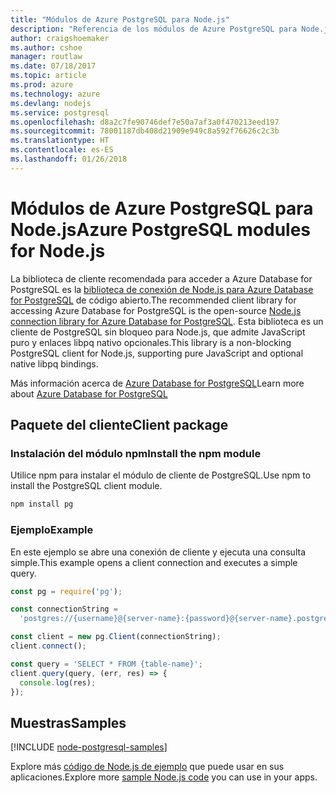 ```yaml
---
title: "Módulos de Azure PostgreSQL para Node.js"
description: "Referencia de los módulos de Azure PostgreSQL para Node.js"
author: craigshoemaker
ms.author: cshoe
manager: routlaw
ms.date: 07/18/2017
ms.topic: article
ms.prod: azure
ms.technology: azure
ms.devlang: nodejs
ms.service: postgresql
ms.openlocfilehash: d8a2c7fe90746def7e50a7af3a0f470213eed197
ms.sourcegitcommit: 78001187db408d21909e949c8a592f76626c2c3b
ms.translationtype: HT
ms.contentlocale: es-ES
ms.lasthandoff: 01/26/2018
---
```

# <a name="azure-postgresql-modules-for-nodejs"></a><span data-ttu-id="c7d65-103">Módulos de Azure PostgreSQL para Node.js</span><span class="sxs-lookup"><span data-stu-id="c7d65-103">Azure PostgreSQL modules for Node.js</span></span>

<span data-ttu-id="c7d65-104">La biblioteca de cliente recomendada para acceder a Azure Database for PostgreSQL es la [biblioteca de conexión de Node.js para Azure Database for PostgreSQL](https://www.npmjs.com/package/pg) de código abierto.</span><span class="sxs-lookup"><span data-stu-id="c7d65-104">The recommended client library for accessing Azure Database for PostgreSQL is the open-source [Node.js connection library for Azure Database for PostgreSQL](https://www.npmjs.com/package/pg).</span></span> <span data-ttu-id="c7d65-105">Esta biblioteca es un cliente de PostgreSQL sin bloqueo para Node.js, que admite JavaScript puro y enlaces libpq nativo opcionales.</span><span class="sxs-lookup"><span data-stu-id="c7d65-105">This library is a non-blocking PostgreSQL client for Node.js, supporting pure JavaScript and optional native libpq bindings.</span></span>

<span data-ttu-id="c7d65-106">Más información acerca de [Azure Database for PostgreSQL](https://docs.microsoft.com/azure/postgresql/)</span><span class="sxs-lookup"><span data-stu-id="c7d65-106">Learn more about [Azure Database for PostgreSQL](https://docs.microsoft.com/azure/postgresql/)</span></span>

## <a name="client-package"></a><span data-ttu-id="c7d65-107">Paquete del cliente</span><span class="sxs-lookup"><span data-stu-id="c7d65-107">Client package</span></span>

### <a name="install-the-npm-module"></a><span data-ttu-id="c7d65-108">Instalación del módulo npm</span><span class="sxs-lookup"><span data-stu-id="c7d65-108">Install the npm module</span></span>

<span data-ttu-id="c7d65-109">Utilice npm para instalar el módulo de cliente de PostgreSQL.</span><span class="sxs-lookup"><span data-stu-id="c7d65-109">Use npm to install the PostgreSQL client module.</span></span>

```bash
npm install pg
```   

### <a name="example"></a><span data-ttu-id="c7d65-110">Ejemplo</span><span class="sxs-lookup"><span data-stu-id="c7d65-110">Example</span></span>

<span data-ttu-id="c7d65-111">En este ejemplo se abre una conexión de cliente y ejecuta una consulta simple.</span><span class="sxs-lookup"><span data-stu-id="c7d65-111">This example opens a client connection and executes a simple query.</span></span>

```javascript
const pg = require('pg');

const connectionString =
  'postgres://{username}@{server-name}:{password}@{server-name}.postgres.database.azure.com:5432/{database-name}?ssl=true';

const client = new pg.Client(connectionString);
client.connect();

const query = 'SELECT * FROM {table-name}';
client.query(query, (err, res) => {
  console.log(res);
});
```

## <a name="samples"></a><span data-ttu-id="c7d65-112">Muestras</span><span class="sxs-lookup"><span data-stu-id="c7d65-112">Samples</span></span>

[!INCLUDE [node-postgresql-samples](../docs-ref-conceptual/includes/postgresql-samples.md)]

<span data-ttu-id="c7d65-113">Explore más [código de Node.js de ejemplo](https://azure.microsoft.com/resources/samples/?platform=nodejs) que puede usar en sus aplicaciones.</span><span class="sxs-lookup"><span data-stu-id="c7d65-113">Explore more [sample Node.js code](https://azure.microsoft.com/resources/samples/?platform=nodejs) you can use in your apps.</span></span>
